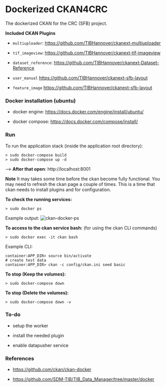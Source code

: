 # Dockerized CKAN4CRC

The dockerized CKAN for the CRC (SFB) project. 

**Included CKAN Plugins**

- `multiuploader`: 
https://github.com/TIBHannover/ckanext-multiuploader

- `tif_imageview`:
https://github.com/TIBHannover/ckanext-tif-imageview

- `dataset_reference`:
https://github.com/TIBHannover/ckanext-Dataset-Reference

- `user_manual`
https://github.com/TIBHannover/ckanext-sfb-layout

- `feature_image`
https://github.com/TIBHannover/ckanext-sfb-layout


### Docker installation (ubuntu)

- docker engine: https://docs.docker.com/engine/install/ubuntu/

- docker compose: https://docs.docker.com/compose/install/

### Run

To run the application stack (inside the application root directory): 

    > sudo docker-compose build
    > sudo docker-compose up -d  

--> **After that open**: http://localhost:8001

**Note** It may takes some time before the ckan become fully functional. You may need to refresh the ckan page a couple of times. This is a time that ckan needs to install plugins and for configuration. 


**To check the running services:**

    > sudo docker ps

Example output:
![ckan-docker-ps](/uploads/473c813deb7ac501e9f5aa370091c67d/ckan-docker-ps.png)


**To access to the ckan service bash:**
(for using the ckan CLI commands)

    > sudo docker exec -it ckan bash

Example CLI:

    container:APP_DIR> source bin/activate
    # create test data
    container:APP_DIR> ckan -c config/ckan.ini seed basic


**To stop (Keep the volumes):**

    > sudo docker-compose down

**To stop (Delete the volumes):**

    > sudo docker-compose down -v


### To-do

- setup the worker

- install the needed plugin

- enable datapusher service

### References

- https://github.com/ckan/ckan-docker

- https://github.com/SDM-TIB/TIB_Data_Manager/tree/master/docker
